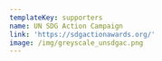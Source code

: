 ```yaml
---
templateKey: supporters
name: UN SDG Action Campaign
link: 'https://sdgactionawards.org/'
image: /img/greyscale_unsdgac.png
---
```

